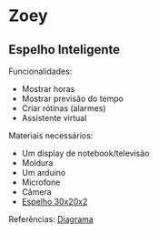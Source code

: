 # Zoey

## Espelho Inteligente

Funcionalidades:
- Mostrar horas
- Mostrar previsão do tempo
- Criar rótinas (alarmes)
- Assistente virtual

Materiais necessários:
- Um display de notebook/televisão
- Moldura
- Um arduino
- Microfone
- Câmera
- [Espelho 30x20x2](https://produto.mercadolivre.com.br/MLB-1856823442-espelho-decorativo-30x20-banheirowcbarba-preco-de-promoco-_JM#position%3D10%26search_layout%3Dgrid%26type%3Ditem%26tracking_id%3De929dcda-38af-4061-b121-4014c13c6f5c)

Referências:
[Diagrama](https://excalidraw.com/#json=G_3GPg3PmOuU5STL0p8vH,nhcDJDZtWNz_kVxGhLFmCQ)
